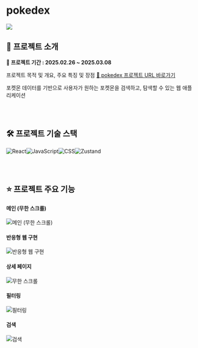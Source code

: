 # pokedex 

<img src="https://github.com/user-attachments/assets/d6cf09ef-a08d-41af-b4b0-36f79c078299">

## 📄 프로젝트 소개

**📆 프로젝트 기간 : 2025.02.26 ~ 2025.03.08**

프로젝트 목적 및 개요, 주요 특징 및 장점
[🔗 pokedex 프로젝트 URL 바로가기](lsohyuniil.github.io/pokedex/)

포켓몬 데이터를 기반으로 사용자가 원하는 포켓몬을 검색하고, 탐색할 수 있는 웹 애플리케이션

<br><br>

## 🛠️ 프로젝트 기술 스택

<img alt="React" src="https://img.shields.io/badge/React-61DAFB?style=for-the-badge&logo=React&logoColor=white"><img alt="JavaScript" src="https://img.shields.io/badge/JavaScript-F7DF1E?style=for-the-badge&logo=JavaScript&logoColor=white"><img alt="CSS" src="https://img.shields.io/badge/css-663399?style=for-the-badge&logo=css&logoColor=white"><img alt="Zustand" src="https://img.shields.io/badge/Zustand-E5771F?style=for-the-badge">

<br><br>

## ⭐️ 프로젝트 주요 기능
<h4>메인 (무한 스크롤)</h4>
<img src="https://github.com/user-attachments/assets/8c42f6fb-b380-4161-bb79-ded6075f7faa" alt="메인 (무한 스크롤)"/>

<h4>반응형 웹 구현</h4>
<img src="https://github.com/user-attachments/assets/3eefad14-9255-4838-8343-6dcc0834713a" alt="반응형 웹 구현"/>

<h4>상세 페이지</h4>
<img src="https://github.com/user-attachments/assets/32e41344-e207-4910-af13-730a3d183770" alt="무한 스크롤"/>

<h4>필터링</h4>
<img src="https://github.com/user-attachments/assets/a4cbc2ef-1ed7-4a0c-95a0-eace00a30581" alt="필터링"/>

<h4>검색</h4>
<img src="https://github.com/user-attachments/assets/0b6d90a9-ee7d-44ba-93f9-ca7ca6c9334b" alt="검색"/>

<br><br>
